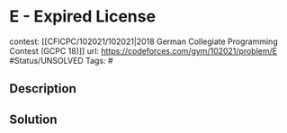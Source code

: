 # E - Expired License

contest: [[CFICPC/102021/102021|2018 German Collegiate Programming Contest (GCPC 18)]]
url: https://codeforces.com/gym/102021/problem/E
#Status/UNSOLVED
Tags: #

## Description

## Solution

